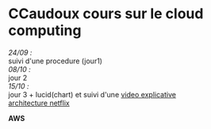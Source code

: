 # **CCaudoux cours sur le cloud computing**
*24/09 :*  
suivi d'une procedure (jour1)  
*08/10 :*    
jour 2  
*15/10 :*  
jour 3  + lucid(chart) et suivi d'une [video explicative](https://www.youtube.com/watch?v=DxSdSmzXIsU&t=191s)  
[architecture netflix](https://miro.medium.com/v2/resize:fit:1400/1*oT-ssryndQnVmbwBhjXNzw.gif "texte")
  
**AWS**
